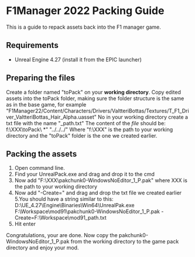 # F1Manager 2022 Packing Guide
This is a guide to repack assets back into the F1 manager game.

## Requirements
- Unreal Engine 4.27 (install it from the EPIC launcher)

## Preparing the files
Create a folder named "toPack" on your **working directory**.
Copy edited assets into the toPack folder, making sure the folder structure is the same as in the base game, for example 
"F1Manager22/Content/Characters/Drivers/ValtteriBottas/Textures/T_F1_Driver_ValtteriBottas_Hair_Alpha.uasset"
No in your working directory create a txt file with the name "_path.txt"
The content of the _file_ should be:
f:\XXX\toPack\ *" "../../../"
Where "f:\XXX" is the path to your working directory and the "toPack" folder is the one we created earlier.

## Packing the assets
1. Open command line.
2. Find your UnrealPack.exe and drag and drop it to the cmd
3. Now add "F:\XXX\pakchunk0-WindowsNoEditor_1_P.pak" where XXX is the path to your working directory
4. Now add "-Create=" and drag and drop the txt file we created earlier
5.You should have a string similar to this: D:\UE_4.27\Engine\Binaries\Win64\UnrealPak.exe F:\Workspace\mod91\pakchunk0-WindowsNoEditor_1_P.pak -Create=F:\Workspace\mod91\_path.txt
6. Hit enter

Congratulations, your are done. Now copy the pakchunk0-WindowsNoEditor_1_P.pak from the working directory to the game pack directory and enjoy your mod.
